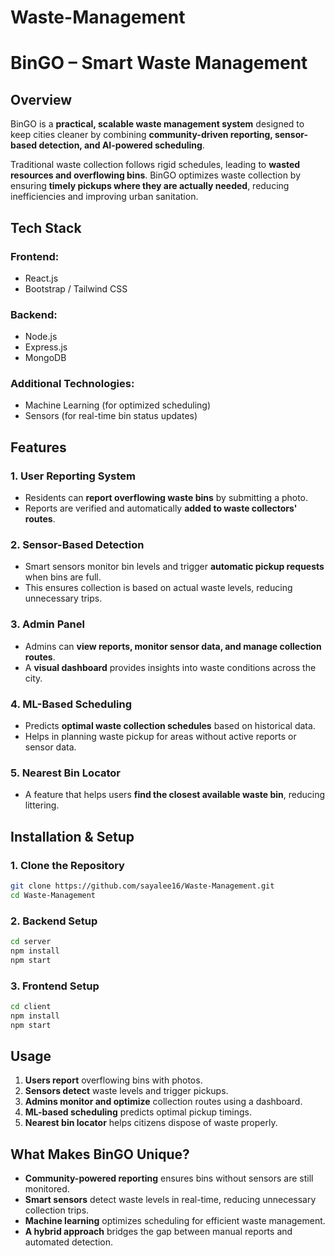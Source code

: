 # Waste-Management

# BinGO – Smart Waste Management  

## Overview  
BinGO is a **practical, scalable waste management system** designed to keep cities cleaner by combining **community-driven reporting, sensor-based detection, and AI-powered scheduling**.  

Traditional waste collection follows rigid schedules, leading to **wasted resources and overflowing bins**. BinGO optimizes waste collection by ensuring **timely pickups where they are actually needed**, reducing inefficiencies and improving urban sanitation.  

## Tech Stack  
### Frontend:  
- React.js  
- Bootstrap / Tailwind CSS  

### Backend:  
- Node.js  
- Express.js  
- MongoDB  

### Additional Technologies:  
- Machine Learning (for optimized scheduling)  
- Sensors (for real-time bin status updates)  

## Features  
### 1. **User Reporting System**  
   - Residents can **report overflowing waste bins** by submitting a photo.  
   - Reports are verified and automatically **added to waste collectors' routes**.  

### 2. **Sensor-Based Detection**  
   - Smart sensors monitor bin levels and trigger **automatic pickup requests** when bins are full.  
   - This ensures collection is based on actual waste levels, reducing unnecessary trips.  

### 3. **Admin Panel**  
   - Admins can **view reports, monitor sensor data, and manage collection routes**.  
   - A **visual dashboard** provides insights into waste conditions across the city.  

### 4. **ML-Based Scheduling**  
   - Predicts **optimal waste collection schedules** based on historical data.  
   - Helps in planning waste pickup for areas without active reports or sensor data.  

### 5. **Nearest Bin Locator**  
   - A feature that helps users **find the closest available waste bin**, reducing littering.  

## Installation & Setup  
### 1. Clone the Repository  
```sh
git clone https://github.com/sayalee16/Waste-Management.git  
cd Waste-Management  
```

### 2. Backend Setup  
```sh
cd server  
npm install  
npm start  
```

### 3. Frontend Setup  
```sh
cd client  
npm install  
npm start  
```

## Usage  
1. **Users report** overflowing bins with photos.  
2. **Sensors detect** waste levels and trigger pickups.  
3. **Admins monitor and optimize** collection routes using a dashboard.  
4. **ML-based scheduling** predicts optimal pickup timings.  
5. **Nearest bin locator** helps citizens dispose of waste properly.  

## What Makes BinGO Unique?  
- **Community-powered reporting** ensures bins without sensors are still monitored.  
- **Smart sensors** detect waste levels in real-time, reducing unnecessary collection trips.  
- **Machine learning** optimizes scheduling for efficient waste management.  
- **A hybrid approach** bridges the gap between manual reports and automated detection.  


